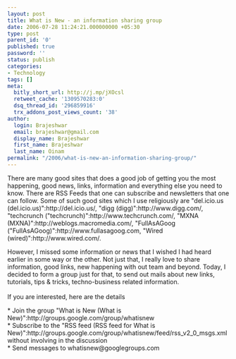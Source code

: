 ```yaml
---
layout: post
title: What is New - an information sharing group
date: 2006-07-28 11:24:21.000000000 +05:30
type: post
parent_id: '0'
published: true
password: ''
status: publish
categories:
- Technology
tags: []
meta:
  bitly_short_url: http://j.mp/jXOcsl
  retweet_cache: '1309570283:0'
  dsq_thread_id: '296859916'
  trx_addons_post_views_count: '38'
author:
  login: Brajeshwar
  email: brajeshwar@gmail.com
  display_name: Brajeshwar
  first_name: Brajeshwar
  last_name: Oinam
permalink: "/2006/what-is-new-an-information-sharing-group/"
---
```

<p>There are many good sites that does a good job of getting you the most happening, good news, links, information and everything else you need to know. There are RSS Feeds that one can subscribe and newsletters that one can follow. Some of such good sites which I use religiously are "del.icio.us (del.icio.us)":http://del.icio.us/, "digg (digg)":http://www.digg.com/, "techcrunch ("techcrunch)":http://www.techcrunch.com/, "MXNA (MXNA)":http://weblogs.macromedia.com/, "FullAsAGoog ("FullAsAGoog)":http://www.fullasagoog.com, "Wired (wired)":http://www.wired.com/.</p>
<p>However, I missed some information or news that I wished I had heard earlier in some way or the other. Not just that, I really love to share information, good links, new happening with out team and beyond. Today, I decided to form a group just for that, to send out mails about new links, tutorials, tips & tricks, techno-business related information.<br />
<!--more--><br />
If you are interested, here are the details</p>
<p>* Join the group "What is New (What is New)":http://groups.google.com/group/whatisnew<br />
* Subscribe to the "RSS feed (RSS feed for What is New)":http://groups.google.com/group/whatisnew/feed/rss_v2_0_msgs.xml without involving in the discussion<br />
* Send messages to whatisnew@googlegroups.com</p>
